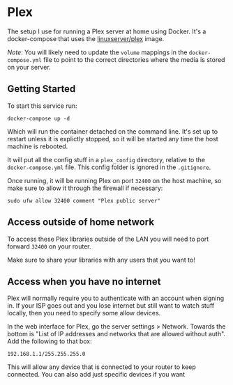 # Plex

The setup I use for running a Plex server at home using Docker. It's a docker-compose that uses the [linuxserver/plex](https://hub.docker.com/r/linuxserver/plex) image.

*Note*: You will likely need to update the `volume` mappings in the `docker-compose.yml` file to point to the correct directories where the media is stored on your server.

## Getting Started

To start this service run:

```
docker-compose up -d
```

Which will run the container detached on the command line. It's set up to restart unless it is explictly stopped, so it will be started any time the host machine is rebooted. 

It will put all the config stuff in a `plex_config` directory, relative to the `docker-compose.yml` file. This config folder is ignored in the `.gitignore`.

Once running, it will be running Plex on port `32400` on the host machine, so make sure to allow it through the firewall if necessary:

```
sudo ufw allow 32400 comment "Plex public server"
```

## Access outside of home network

To access these Plex libraries outside of the LAN you will need to port forward `32400` on your router. 

Make sure to share your libraries with any users that you want to!

## Access when you have no internet

Plex will normally require you to authenticate with an account when signing in. If your ISP goes out and you lose internet 
but still want to watch stuff locally, then you need to specify some allow devices. 

In the web interface for Plex, go the server settings > Network. Towards the bottom is "List of IP addresses and networks that are allowed without auth". Add the following to that box:

```
192.168.1.1/255.255.255.0
```

This will allow any device that is connected to your router to keep connected. You can also add just specific devices if you want
